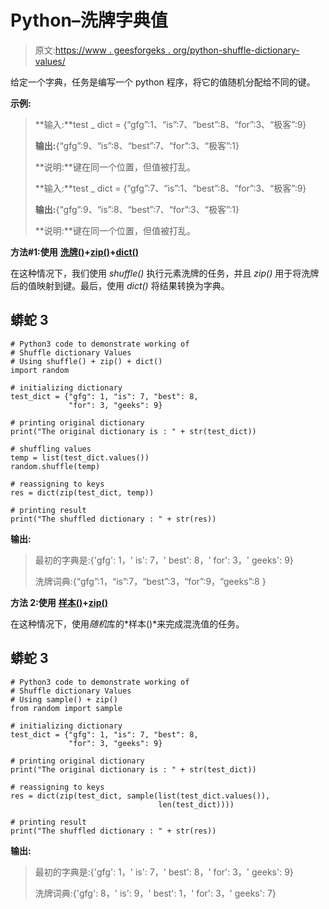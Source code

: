 # Python–洗牌字典值

> 原文:[https://www . geesforgeks . org/python-shuffle-dictionary-values/](https://www.geeksforgeeks.org/python-shuffle-dictionary-values/)

给定一个字典，任务是编写一个 python 程序，将它的值随机分配给不同的键。

**示例:**

> **输入:**test _ dict = {“gfg”:1、“is”:7、“best”:8、“for”:3、“极客”:9}
> 
> **输出:**{“gfg”:9、“is”:8、“best”:7、“for”:3、“极客”:1}
> 
> **说明:**键在同一个位置，但值被打乱。
> 
> **输入:**test _ dict = {“gfg”:7、“is”:1、“best”:8、“for”:3、“极客”:9}
> 
> **输出:**{“gfg”:9、“is”:8、“best”:7、“for”:3、“极客”:1}
> 
> **说明:**键在同一个位置，但值被打乱。

**方法#1:使用** [**洗牌()**](https://www.geeksforgeeks.org/random-shuffle-function-in-python/)**+**[**zip()**](https://www.geeksforgeeks.org/zip-in-python/)**+**[**dict()**](https://www.geeksforgeeks.org/python-set-4-dictionary-keywords-python/)

在这种情况下，我们使用 *shuffle()* 执行元素洗牌的任务，并且 *zip()* 用于将洗牌后的值映射到键。最后，使用 *dict()* 将结果转换为字典。

## 蟒蛇 3

```
# Python3 code to demonstrate working of
# Shuffle dictionary Values
# Using shuffle() + zip() + dict()
import random

# initializing dictionary
test_dict = {"gfg": 1, "is": 7, "best": 8, 
             "for": 3, "geeks": 9}

# printing original dictionary
print("The original dictionary is : " + str(test_dict))

# shuffling values
temp = list(test_dict.values())
random.shuffle(temp)

# reassigning to keys
res = dict(zip(test_dict, temp))

# printing result
print("The shuffled dictionary : " + str(res))
```

**输出:**

> 最初的字典是:{'gfg': 1，' is': 7，' best': 8，' for': 3，' geeks': 9}
> 
> 洗牌词典:{“gfg”:1，“is”:7，“best”:3，“for”:9，“geeks”:8 }

**方法 2:使用** [**样本()**](https://www.geeksforgeeks.org/python-random-sample-function/)**+**[**zip()**](https://www.geeksforgeeks.org/zip-in-python/)

在这种情况下，使用*随机*库的*样本()*来完成混洗值的任务。

## 蟒蛇 3

```
# Python3 code to demonstrate working of
# Shuffle dictionary Values
# Using sample() + zip()
from random import sample

# initializing dictionary
test_dict = {"gfg": 1, "is": 7, "best": 8, 
             "for": 3, "geeks": 9}

# printing original dictionary
print("The original dictionary is : " + str(test_dict))

# reassigning to keys
res = dict(zip(test_dict, sample(list(test_dict.values()), 
                                 len(test_dict))))

# printing result
print("The shuffled dictionary : " + str(res))
```

**输出:**

> 最初的字典是:{'gfg': 1，' is': 7，' best': 8，' for': 3，' geeks': 9}
> 
> 洗牌词典:{'gfg': 8，' is': 9，' best': 1，' for': 3，' geeks': 7}